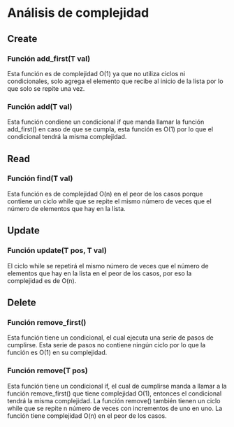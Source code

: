 # Análisis de complejidad
## Create
### Función add_first(T val)
Esta función es de complejidad O(1) ya que no utiliza ciclos ni condicionales, solo agrega el elemento que recibe al inicio de la lista por lo que solo se repite una vez.
### Función add(T val)
Esta función condiene un condicional if que manda llamar la función add_first() en caso de que se cumpla, esta función es O(1) por lo que el condicional tendrá la misma complejidad.
## Read
### Función find(T val)
Esta función es de complejidad O(n) en el peor de los casos porque contiene un ciclo while que se repite el mismo número de veces que el número de elementos que hay en la lista.
## Update
### Función update(T pos, T val)
El ciclo while se repetirá el mismo número de veces que el número de elementos que hay en la lista en el peor de los casos, por eso la complejidad es de O(n).
## Delete
### Función remove_first()
Esta función tiene un condicional, el cual ejecuta una serie de pasos de cumplirse. Esta serie de pasos no contiene ningún ciclo por lo que la función es O(1) en su complejidad.
### Función remove(T pos)
Esta función tiene un condicional if, el cual de cumplirse manda a llamar a la función remove_first() que tiene complejidad O(1), entonces el condicional tendrá la misma complejidad. 
La función remove() también tienen un ciclo while que se repite n número de veces con incrementos de uno en uno. La función tiene complejidad O(n) en el peor de los casos.
